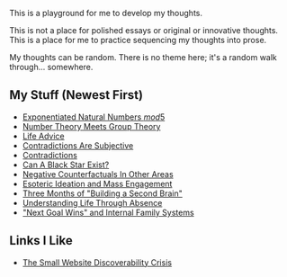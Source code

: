 This is a playground for me to develop my thoughts.

This is not a place for polished essays or original or innovative thoughts. This is a place for me to practice sequencing my thoughts into prose.

My thoughts can be random. There is no theme here; it's a random walk through... somewhere.

## My Stuff (Newest First)
- [Exponentiated Natural Numbers $mod 5$](./2024-05-14_exp-nat-nums.md)
- [Number Theory Meets Group Theory](./2024-05/2024-05-13_number-theory.md)
- [Life Advice](./2024-02/2024-02-07_life-advice.md)
- [Contradictions Are Subjective](./2024-01/2024-01-28_contradictions-are-subjective.md)
- [Contradictions](./2024-01/2024-01-15_contradictions.md)
- [Can A Black Star Exist?](./2024-01/2024-01-06_interesting-questions-black-star.md)
- [Negative Counterfactuals In Other Areas](2023-12/2023-12-16_negative-counterfactual.md)
- [Esoteric Ideation and Mass Engagement](2023-12/2023-12-15_esoteric-ideation-and-mass-engagement.md)
- [Three Months of "Building a Second Brain"](2023-12/2023-12-13_three-months-of-basb.md)
- [Understanding Life Through Absence](2023-12/2023-12-10_understanding-life-through-absence.md)
- ["Next Goal Wins" and Internal Family Systems](2023-12/2023-12-10_next-goal-wins_ifs.md)

## Links I Like
- [The Small Website Discoverability Crisis](https://www.marginalia.nu/log/19-website-discoverability-crisis/)